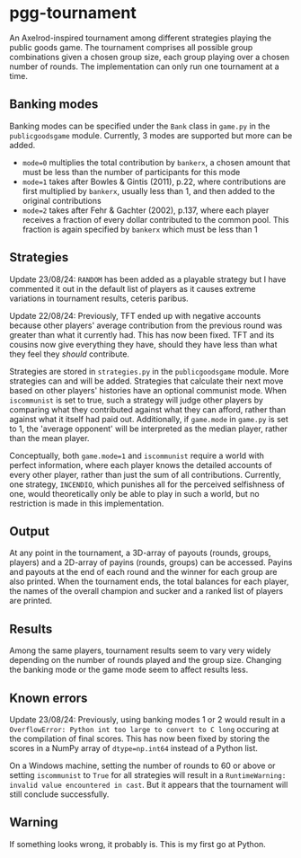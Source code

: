# pgg-tournament
An Axelrod-inspired tournament among different strategies playing the public goods game. The tournament comprises all possible group combinations given a chosen group size, each group playing over a chosen number of rounds. The implementation can only run one tournament at a time.

## Banking modes
Banking modes can be specified under the `Bank` class in `game.py` in the `publicgoodsgame` module. Currently, 3 modes are supported but more can be added.
- `mode=0` multiplies the total contribution by `bankerx`, a chosen amount that must be less than the number of participants for this mode
- `mode=1` takes after Bowles & Gintis (2011), p.22, where contributions are first multiplied by `bankerx`, usually less than 1, and then added to the original contributions
- `mode=2` takes after Fehr & Gachter (2002), p.137, where each player receives a fraction of every dollar contributed to the common pool. This fraction is again specified by `bankerx` which must be less than 1

## Strategies
Update 23/08/24: `RANDOM` has been added as a playable strategy but I have commented it out in the default list of players as it causes extreme variations in tournament results, ceteris paribus.

Update 22/08/24: Previously, TFT ended up with negative accounts because other players' average contribution from the previous round was greater than what it currently had. This has now been fixed. TFT and its cousins now give everything they have, should they have less than what they feel they *should* contribute.

Strategies are stored in `strategies.py` in the `publicgoodsgame` module. More strategies can and will be added.
Strategies that calculate their next move based on other players' histories have an optional communist mode. When `iscommunist` is set to true, such a strategy will judge other players by comparing what they contributed against what they can afford, rather than against what it itself had paid out. Additionally, if `game.mode` in `game.py` is set to 1, the 'average opponent' will be interpreted as the median player, rather than the mean player. 

Conceptually, both `game.mode=1` and `iscommunist` require a world with perfect information, where each player knows the detailed accounts of every other player, rather than just the sum of all contributions. Currently, one strategy, `INCENDIO`, which punishes all for the perceived selfishness of one, would theoretically only be able to play in such a world, but no restriction is made in this implementation.

## Output
At any point in the tournament, a 3D-array of payouts (rounds, groups, players) and a 2D-array of payins (rounds, groups) can be accessed. Payins and payouts at the end of each round and the winner for each group are also printed. When the tournament ends, the total balances for each player, the names of the overall champion and sucker and a ranked list of players are printed.

## Results
Among the same players, tournament results seem to vary very widely depending on the number of rounds played and the group size. Changing the banking mode or the game mode seem to affect results less.

## Known errors
Update 23/08/24: Previously, using banking modes 1 or 2 would result in a `OverflowError: Python int too large to convert to C long` occuring at the compilation of final scores. This has now been fixed by storing the scores in a NumPy array of `dtype=np.int64` instead of a Python list.

On a Windows machine, setting the number of rounds to 60 or above or setting `iscommunist` to `True` for all strategies will result in a `RuntimeWarning: invalid value encountered in cast`. But it appears that the tournament will still conclude successfully.

## Warning
If something looks wrong, it probably is. This is my first go at Python.
